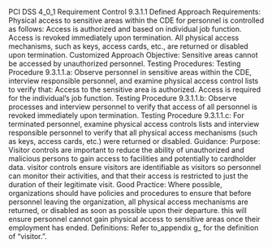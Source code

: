 PCI DSS 4_0_1 Requirement Control 9.3.1.1 Defined Approach Requirements: Physical access to sensitive areas within the CDE for personnel is controlled as follows: Access is authorized and based on individual job function. Access is revoked immediately upon termination. All physical access mechanisms, such as keys, access cards, etc., are returned or disabled upon termination. Customized Approach Objective: Sensitive areas cannot be accessed by unauthorized personnel. Testing Procedures: Testing Procedure 9.3.1.1.a: Observe personnel in sensitive areas within the CDE, interview responsible personnel, and examine physical access control lists to verify that: Access to the sensitive area is authorized. Access is required for the individual’s job function. Testing Procedure 9.3.1.1.b: Observe processes and interview personnel to verify that access of all personnel is revoked immediately upon termination. Testing Procedure 9.3.1.1.c: For terminated personnel, examine physical access controls lists and interview responsible personnel to verify that all physical access mechanisms (such as keys, access cards, etc.) were returned or disabled. Guidance: Purpose: Visitor controls are important to reduce the ability of unauthorized and malicious persons to gain access to facilities and potentially to cardholder data. visitor controls ensure visitors are identifiable as visitors so personnel can monitor their activities, and that their access is restricted to just the duration of their legitimate visit. Good Practice: Where possible, organizations should have policies and procedures to ensure that before personnel leaving the organization, all physical access mechanisms are returned, or disabled as soon as possible upon their departure. this will ensure personnel cannot gain physical access to sensitive areas once their employment has ended. Definitions: Refer to_appendix g_ for the definition of “visitor.”.